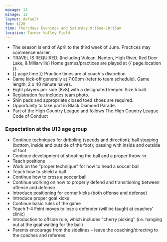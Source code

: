 ```yaml
---
maxage: 13
minage: 12
layout: default
fee: $120
time: Thursdays Evenings and Saturday 9:15am-10:15am
location: Turner Valley Field
---
```


- The season is end of April to the third week of June. Practices may commence earlier.
- TRAVEL IS REQUIRED. (Including Vulcan, Nanton, High River, Red Deer Lake, & Millarville) Home games/practices are played at {{ page.location }}.
- {{ page.time }} Practice times are at coach's discretion.
- Game kick-off generally at 7:00pm (refer to team schedule). Game length: 2 x 40 minute halves.
- Eight players per side (8v8) with a designated keeper. Size 5 ball.
- Registration fee includes team photo.
- Shin pads and appropriate closed toed shoes are required.
- Opportunity to take part in Black Diamond Parade.
- Part of the High Country League and follows The High Country League Code of Conduct
 

### Expectation at the U13 age group


- Continue techniques for dribbling (speeds and direction); ball stopping (bottom, inside and outside of the foot); passing with inside and outside of foot
- Continue development of shooting the ball and a proper throw-in
- Teach positions
- Work on the "proper technique" for how to head a soccer ball
- Teach how to shield a ball
- Continue how to cross a soccer ball
- Continue working on how to properly defend and transitioning between offense and defense
- Introduce positioning for corner kicks (both offense and defense)
- Introduce proper goal kicks
- Continue basic rules of the game
- Teach 1-4 Feint moves to lose a defender (will be taught at coaches’ clinic)
- Introduction to offside rule, which includes "cherry picking" (i.e. hanging out at the goal waiting for the ball)
- Parents encourage from the sidelines – leave the coaching/directing to the coaches and referees
